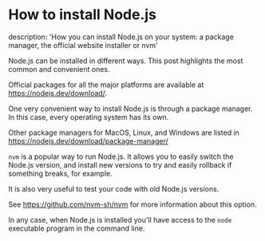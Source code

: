 





# How to install Node.js

description: 'How you can install Node.js on your system: a package manager, the official website installer or nvm'





Node.js can be installed in different ways. This post highlights the most common and convenient ones.



Official packages for all the major platforms are available at <https://nodejs.dev/download/>.



One very convenient way to install Node.js is through a package manager. In this case, every operating system has its own.



Other package managers for MacOS, Linux, and Windows are listed in <https://nodejs.dev/download/package-manager/>



`nvm` is a popular way to run Node.js. It allows you to easily switch the Node.js version, and install new versions to try and easily rollback if something breaks, for example.



It is also very useful to test your code with old Node.js versions.



See <https://github.com/nvm-sh/nvm> for more information about this option.



In any case, when Node.js is installed you'll have access to the `node` executable program in the command line.

